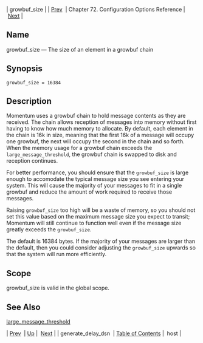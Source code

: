 | growbuf_size |
| [Prev](conf.ref.generate_delay_dsn)  | Chapter 72. Configuration Options Reference |  [Next](conf.ref.host) |

<a name="conf.ref.growbuf_size"></a>
## Name

growbuf_size — The size of an element in a growbuf chain

## Synopsis

`growbuf_size = 16384`

<a name="idp24806960"></a>
## Description

Momentum uses a growbuf chain to hold message contents as they are received. The chain allows reception of messages into memory without first having to know how much memory to allocate. By default, each element in the chain is 16k in size, meaning that the first 16k of a message will occupy one growbuf, the next will occupy the second in the chain and so forth. When the memory usage for a growbuf chain exceeds the `large_message_threshold`, the growbuf chain is swapped to disk and reception continues.

For better performance, you should ensure that the `growbuf_size` is large enough to accomodate the typical message size you see entering your system. This will cause the majority of your messages to fit in a single growbuf and reduce the amount of work required to receive those messages.

Raising `growbuf_size` too high will be a waste of memory, so you should not set this value based on the maximum message size you expect to transit; Momentum will still continue to function well even if the message size greatly exceeds the `growbuf_size`.

The default is 16384 bytes. If the majority of your messages are larger than the default, then you could consider adjusting the `growbuf_size` upwards so that the system will run more efficiently.

<a name="idp24813536"></a>
## Scope

growbuf_size is valid in the global scope.

<a name="idp24815360"></a>
## See Also

[large_message_threshold](conf.ref.large_message_threshold "large_message_threshold")

| [Prev](conf.ref.generate_delay_dsn)  | [Up](config.options.ref) |  [Next](conf.ref.host) |
| generate_delay_dsn  | [Table of Contents](index) |  host |

